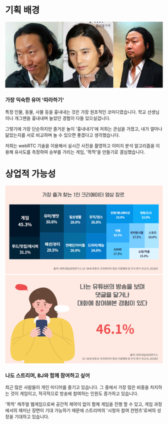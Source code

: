 # 기획 배경

![plan-1](../exec_contents/plan-1.jpg)

### 가장 익숙한 유머 '따라하기'

특정 인물, 동물, 사물 등을 흉내내는 것은 가장 원초적인 코미디였습니다. 학교 선생님이나 개그맨을 흉내내며 놀았던 경험이 다들 있으실겁니다.

그렇기에 가장 단순하지만 즐거운 놀이 '흉내내기'에 저희는 관심을 가졌고, 내가 얼마나 닮았는지를 서로 비교하며 놀 수 있으면 좋겠다고 생각했습니다.

저희는 webRTC 기술을 이용해서 실시간 사진을 촬영하고 이미지 분석 알고리즘을 이용해 유사도를 측정하여 승부를 가리는 게임, '똑딱'을 만들기로 결심했습니다.

# 상업적 가능성

![plan-2](../exec_contents/plan-2.png)
![plan-3](../exec_contents/plan-3.png)

### 나도 스트리머, BJ와 함께 참여하고 싶어
최근 많은 사람들이 개인 미디어를 즐기고 있습니다. 그 중에서 가장 많은 비중을 차지하는 것이 게임이고, 적극적으로 방송에 참여하는 인원도 증가하고 있습니다.

'똑딱' 캐주얼 웹게임으로써 공간적 제약이 없이 함께 게임을 진행 할 수 있고, 게임 과정에서의 재미난 장면이 기대 가능하기 때문에 스트리머의 '시청자 참여 컨텐츠'로써의 성장을 기대하고 있습니다.

